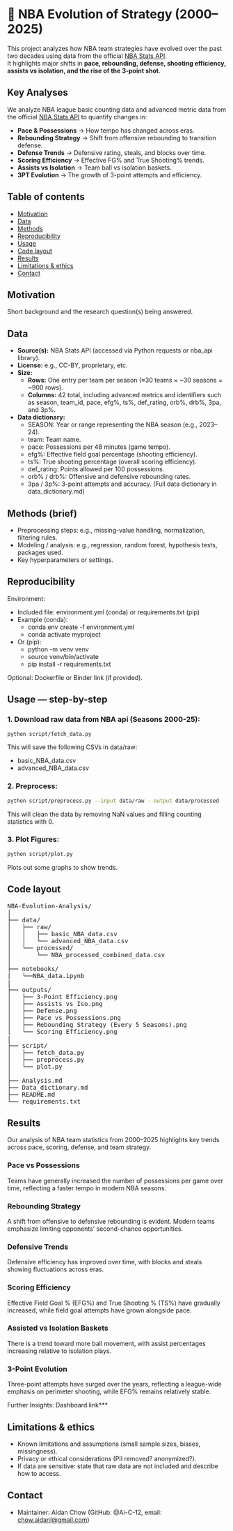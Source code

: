 # **🏀 NBA Evolution of Strategy (2000–2025)**

This project analyzes how NBA team strategies have evolved over the past two decades using data from the official [NBA Stats API](https://github.com/swar/nba_api).  
It highlights major shifts in **pace, rebounding, defense, shooting efficiency, assists vs isolation, and the rise of the 3-point shot**.

## **Key Analyses**
We analyze NBA league basic counting data and advanced metric data from the official [NBA Stats API](https://github.com/swar/nba_api) to quantify changes in:</br>
 - **Pace & Possessions** → How tempo has changed across eras.</br>
 - **Rebounding Strategy** → Shift from offensive rebounding to transition defense.</br>
 - **Defense Trends** → Defensive rating, steals, and blocks over time.</br>
 - **Scoring Efficiency** → Effective FG% and True Shooting% trends.</br>
 - **Assists vs Isolation** → Team ball vs isolation baskets.</br>
 - **3PT Evolution** → The growth of 3-point attempts and efficiency.</br>


## **Table of contents**
- [Motivation](#motivation)
- [Data](#data)
- [Methods](#methods)
- [Reproducibility](#reproducibility)
- [Usage](#usage)
- [Code layout](#code-layout)
- [Results](#results)
- [Limitations & ethics](#limitations--ethics)
- [Contact](#contact)

## **Motivation**
Short background and the research question(s) being answered.

## **Data**
- **Source(s):** NBA Stats API (accessed via Python requests or nba_api library).
- **License:** e.g., CC-BY, proprietary, etc.
- **Size:**
   - **Rows:** One entry per team per season (≈30 teams × ~30 seasons = ~900 rows).
   - **Columns:** 42 total, including advanced metrics and identifiers such as season, team_id, pace, efg%, ts%, def_rating, orb%, drb%, 3pa, and 3p%.
- **Data dictionary:** 
   - SEASON: Year or range representing the NBA season (e.g., 2023–24).
   - team: Team name.
   - pace: Possessions per 48 minutes (game tempo).
   - efg%: Effective field goal percentage (shooting efficiency).
   - ts%: True shooting percentage (overall scoring efficiency).
   - def_rating: Points allowed per 100 possessions.
   - orb% / drb%: Offensive and defensive rebounding rates.
   - 3pa / 3p%: 3-point attempts and accuracy.
   (Full data dictionary in data_dictionary.md)

## **Methods (brief)**
- Preprocessing steps: e.g., missing-value handling, normalization, filtering rules.
- Modeling / analysis: e.g., regression, random forest, hypothesis tests, packages used.
- Key hyperparameters or settings.

## **Reproducibility**
Environment:
- Included file: environment.yml (conda) or requirements.txt (pip)
- Example (conda):
  - conda env create -f environment.yml
  - conda activate myproject
- Or (pip):
  - python -m venv venv
  - source venv/bin/activate
  - pip install -r requirements.txt

Optional: Dockerfile or Binder link (if provided).

## **Usage — step-by-step**
### 1. Download raw data from NBA api (Seasons 2000-25):
```bash
python script/fetch_data.py
```
This will save the following CSVs in data/raw:
- basic_NBA_data.csv
- advanced_NBA_data.csv

### 2. Preprocess:
```bash
python script/preprocess.py --input data/raw --output data/processed
```
This will clean the data by removing NaN values and filling counting statistics with 0.

### 3. Plot Figures:
```bash
python script/plot.py
```
Plots out some graphs to show trends.

## **Code layout**
<pre>
NBA-Evolution-Analysis/
│
├── data/
│   ├── raw/
│   │   ├── basic_NBA_data.csv
│   │   └── advanced_NBA_data.csv
│   └── processed/
│       └── NBA_processed_combined_data.csv
│
├── notebooks/
|   └──NBA_data.ipynb
|
├── outputs/
│   ├── 3-Point Efficiency.png
│   ├── Assists vs Iso.png
│   ├── Defense.png
│   ├── Pace vs Possessions.png
│   ├── Rebounding Strategy (Every 5 Seasons).png
│   └── Scoring Efficiency.png
|
├── script/
│   ├── fetch_data.py
│   ├── preprocess.py
│   └── plot.py
│
├── Analysis.md
├── Data_dictionary.md
├── README.md
└── requirements.txt
</pre>

## **Results**
Our analysis of NBA team statistics from 2000–2025 highlights key trends across pace, scoring, defense, and team strategy.

### Pace vs Possessions
Teams have generally increased the number of possessions per game over time, reflecting a faster tempo in modern NBA seasons.

### Rebounding Strategy
A shift from offensive to defensive rebounding is evident. Modern teams emphasize limiting opponents’ second-chance opportunities.

### Defensive Trends
Defensive efficiency has improved over time, with blocks and steals showing fluctuations across eras.

### Scoring Efficiency
Effective Field Goal % (EFG%) and True Shooting % (TS%) have gradually increased, while field goal attempts have grown alongside pace.

### Assisted vs Isolation Baskets
There is a trend toward more ball movement, with assist percentages increasing relative to isolation plays.

### 3-Point Evolution
Three-point attempts have surged over the years, reflecting a league-wide emphasis on perimeter shooting, while EFG% remains relatively stable.

Further Insights:
Dashboard link***

## **Limitations & ethics**
- Known limitations and assumptions (small sample sizes, biases, missingness).
- Privacy or ethical considerations (PII removed? anonymized?).
- If data are sensitive: state that raw data are not included and describe how to access. 

## **Contact**
- Maintainer: Aidan Chow (GitHub: @Ai-C-12, email: chow.aidanl@gmail.com)
